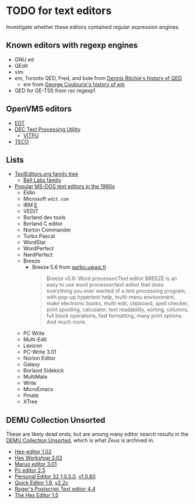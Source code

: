 # TODO for text editors

Investigate whether these editors contained regular expression engines.

## Known editors with regexp engines

- GNU ed
- QEdit
- vim
- em, Toronto QED, Fred, and bole from [Dennis Ritchie's history of QED](https://web.archive.org/web/20250102124744/https://www.bell-labs.com/usr/dmr/www/qed.html)
  - em from [George Coulouris's history of em](https://www.eecs.qmul.ac.uk/~gc/history/)
- QED for GE-TSS from rsc regexp1

## OpenVMS editors

- [EDT](https://en.wikipedia.org/wiki/EDT_(Digital))
- [DEC Text Processing Utility](https://en.wikipedia.org/wiki/DEC_Text_Processing_Utility)
  - [VITPU](https://en.wikipedia.org/wiki/DEC_Text_Processing_Utility#Implementations)
- [TECO](https://en.wikipedia.org/wiki/TECO_(text_editor))

## Lists

- [TextEditors.org family tree](https://texteditors.org/cgi-bin/wiki.pl?FamilyTree)
  - [Bell Labs family](https://texteditors.org/cgi-bin/wiki.pl?BellLabsFamily)
- [Popular MS-DOS text editors in the 1980s](https://retrocomputing.stackexchange.com/questions/26873/what-were-the-most-popular-text-editors-for-ms-dos-in-the-1980s)
  - Eldin
  - Microsoft `edit.com`
  - IBM [E](https://en.wikipedia.org/wiki/E_(PC_DOS))
  - VEDIT
  - Borland dev tools
  - Borland C editor
  - Norton Commander
  - Turbo Pascal
  - WordStar
  - WordPerfect
  - NerdPerfect
  - Breeze
    - Breeze 5.6 from [garbo.uwasi.fi](http://www.retroarchive.org/cdrom/garbo_dos/editor/breeze56.zip)
      > Breeze v5.6: Word processor/Text editor
      > BREEZE is an easy to use word processor/text
      > editor that does everything you ever wanted
      > of a text processing program, with pop-up
      > hypertext help, multi-menu environment, make
      > electronic books, multi-edit, clipboard,
      > spell checker, print spooling, calculator,
      > text readability, sorting, columns, full
      > block operations, fast formatting, many
      > print options. And much more.
  - PC Write
  - Multi-Edit
  - Lexicon
  - PC-Write 3.01
  - Norton Editor
  - Galaxy
  - Borland Sidekick
  - MultiMate
  - Write
  - MicroEmacs
  - Pmate
  - XTree

## DEMU Collection Unsorted

These are likely dead ends, but are among many editor search results in the
[DEMU Collection Unsorted](https://archive.org/search?query=subject%3A%22DEMU+Collection+Unsorted%22+editor),
which is what Zeus is archived in.

- [Hex-editor 1.02](https://archive.org/details/hdced102_zip)
- [Hex Workshop 3.02](https://archive.org/details/hw32v302_zip)
- [Maruo editor 3.01](https://archive.org/details/maruo301_zip)
- [Pc editor 2.5](https://archive.org/details/pcedi250_zip)
- [Personal Editor 32 1.0.5.0](https://archive.org/details/pe321050_zip),
  [v1.0.80](https://archive.org/details/pe321080_zip)
- [Quick Editor 1.8](https://archive.org/details/qiked18_zip),
  [v2.2c](https://archive.org/details/qiked22c_zip)
- [Roger's Postscript Text editor 4.4](https://archive.org/details/ROPS3244_ZIP)
- [The Hex Editor 1.5](https://archive.org/details/hexun15_zip)
